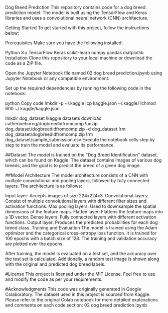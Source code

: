 Dog Breed Prediction
This repository contains code for a dog breed prediction model. The model is built using the TensorFlow and Keras libraries and uses a convolutional neural network (CNN) architecture.

Getting Started
To get started with this project, follow the instructions below:

Prerequisites
Make sure you have the following installed:

Python 3.x
TensorFlow
Keras
scikit-learn
numpy
pandas
matplotlib
Installation
Clone this repository to your local machine or download the code as a ZIP file.

Open the Jupyter Notebook file named 02 dog breed prediction.ipynb using Jupyter Notebook or any compatible environment.

Set up the required dependencies by running the following code in the notebook:

python
Copy code
!mkdir -p ~/.kaggle
!cp kaggle.json ~/.kaggle/
!chmod 600 ~/.kaggle/kaggle.json

!mkdir dog_dataset
!kaggle datasets download catherinehorng/dogbreedidfromcomp
!unzip dog_dataset/dogbreedidfromcomp.zip -d dog_dataset
!rm dog_dataset/dogbreedidfromcomp.zip
!rm dog_dataset/sample_submission.csv
Execute the notebook cells step by step to train the model and evaluate its performance.

##Dataset
The model is trained on the "Dog Breed Identification" dataset, which can be found on Kaggle. The dataset contains images of various dog breeds, and the goal is to predict the breed of a given dog image.

##Model Architecture
The model architecture consists of a CNN with multiple convolutional and pooling layers, followed by fully connected layers. The architecture is as follows:

Input layer: Accepts images of size 224x224x3.
Convolutional layers: Consist of multiple convolutional layers with different filter sizes and activation functions.
Max pooling layers: Used to downsample the spatial dimensions of the feature maps.
Flatten layer: Flattens the feature maps into a 1D vector.
Dense layers: Fully connected layers with different activation functions.
Output layer: Produces the predicted probabilities for each dog breed class.
Training and Evaluation
The model is trained using the Adam optimizer and the categorical cross-entropy loss function. It is trained for 100 epochs with a batch size of 128. The training and validation accuracy are plotted over the epochs.

After training, the model is evaluated on a test set, and the accuracy over the test set is calculated. Additionally, a random test image is shown along with the original and predicted dog breed labels.

#License
This project is licensed under the MIT License. Feel free to use and modify the code as per your requirements.

#Acknowledgments
This code was originally generated in Google Colaboratory.
The dataset used in this project is sourced from Kaggle.
Please refer to the original Colab notebook for more detailed explanations and comments on each code section: 02 dog breed prediction.ipynb
